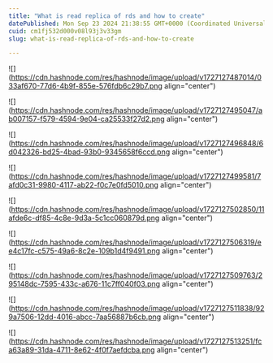 ```yaml
---
title: "What is read replica of rds and how to create"
datePublished: Mon Sep 23 2024 21:38:55 GMT+0000 (Coordinated Universal Time)
cuid: cm1fj532d000v08l93j3v33gm
slug: what-is-read-replica-of-rds-and-how-to-create

---
```


![](https://cdn.hashnode.com/res/hashnode/image/upload/v1727127487014/033af670-77d6-4b9f-855e-576fdb6c29b7.png align="center")

![](https://cdn.hashnode.com/res/hashnode/image/upload/v1727127495047/ab007157-f579-4594-9e04-ca25533f27d2.png align="center")

![](https://cdn.hashnode.com/res/hashnode/image/upload/v1727127496848/6d042326-bd25-4bad-93b0-9345658f6ccd.png align="center")

![](https://cdn.hashnode.com/res/hashnode/image/upload/v1727127499581/7afd0c31-9980-4117-ab22-f0c7e0fd5010.png align="center")

![](https://cdn.hashnode.com/res/hashnode/image/upload/v1727127502850/11afde6c-df85-4c8e-9d3a-5c1cc060879d.png align="center")

![](https://cdn.hashnode.com/res/hashnode/image/upload/v1727127506319/ee4c17fc-c575-49a6-8c2e-109b1d4f9491.png align="center")

![](https://cdn.hashnode.com/res/hashnode/image/upload/v1727127509763/295148dc-7595-433c-a676-11c7ff040f03.png align="center")

![](https://cdn.hashnode.com/res/hashnode/image/upload/v1727127511838/929a7506-12dd-4016-abcc-7aa56887b6cb.png align="center")

![](https://cdn.hashnode.com/res/hashnode/image/upload/v1727127513251/fca63a89-31da-4711-8e62-4f0f7aefdcba.png align="center")